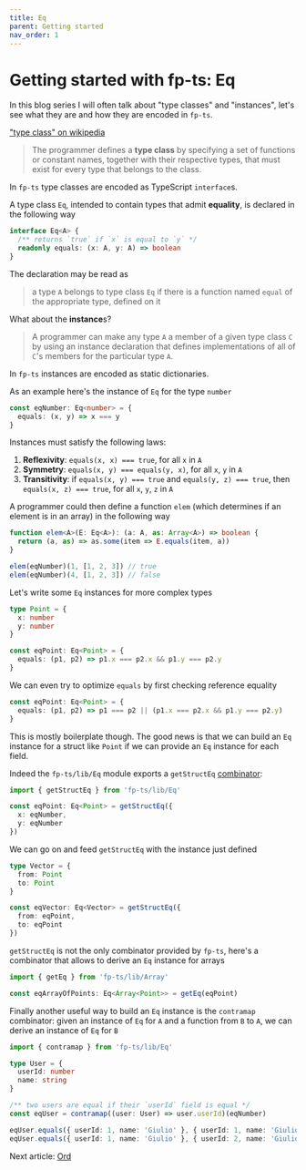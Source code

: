 ```yaml
---
title: Eq
parent: Getting started
nav_order: 1
---
```


# Getting started with fp-ts: Eq

In this blog series I will often talk about "type classes" and "instances", let's see what they are and how they are encoded in `fp-ts`.

["type class" on wikipedia](https://en.wikipedia.org/wiki/Type_class)

> The programmer defines a **type class** by specifying a set of functions or constant names, together with their respective types, that must exist for every type that belongs to the class.

In `fp-ts` type classes are encoded as TypeScript `interface`s.

A type class `Eq`, intended to contain types that admit **equality**, is declared in the following way

```ts
interface Eq<A> {
  /** returns `true` if `x` is equal to `y` */
  readonly equals: (x: A, y: A) => boolean
}
```

The declaration may be read as

> a type `A` belongs to type class `Eq` if there is a function named `equal` of the appropriate type, defined on it

What about the **instance**s?

> A programmer can make any type `A` a member of a given type class `C` by using an instance declaration that defines implementations of all of `C`'s members for the particular type `A`.

In `fp-ts` instances are encoded as static dictionaries.

As an example here's the instance of `Eq` for the type `number`

```ts
const eqNumber: Eq<number> = {
  equals: (x, y) => x === y
}
```

Instances must satisfy the following laws:

1. **Reflexivity**: `equals(x, x) === true`, for all `x` in `A`
2. **Symmetry**: `equals(x, y) === equals(y, x)`, for all `x`, `y` in `A`
3. **Transitivity**: if `equals(x, y) === true` and `equals(y, z) === true`, then `equals(x, z) === true`, for all `x`, `y`, `z` in `A`

A programmer could then define a function `elem` (which determines if an element is in an array) in the following way

```ts
function elem<A>(E: Eq<A>): (a: A, as: Array<A>) => boolean {
  return (a, as) => as.some(item => E.equals(item, a))
}

elem(eqNumber)(1, [1, 2, 3]) // true
elem(eqNumber)(4, [1, 2, 3]) // false
```

Let's write some `Eq` instances for more complex types

```ts
type Point = {
  x: number
  y: number
}

const eqPoint: Eq<Point> = {
  equals: (p1, p2) => p1.x === p2.x && p1.y === p2.y
}
```

We can even try to optimize `equals` by first checking reference equality

```ts
const eqPoint: Eq<Point> = {
  equals: (p1, p2) => p1 === p2 || (p1.x === p2.x && p1.y === p2.y)
}
```

This is mostly boilerplate though. The good news is that we can build an `Eq` instance for a struct like `Point` if we can provide an `Eq` instance for each field.

Indeed the `fp-ts/lib/Eq` module exports a `getStructEq` [combinator](../functional-design/combinators-part-I):

```ts
import { getStructEq } from 'fp-ts/lib/Eq'

const eqPoint: Eq<Point> = getStructEq({
  x: eqNumber,
  y: eqNumber
})
```

We can go on and feed `getStructEq` with the instance just defined

```ts
type Vector = {
  from: Point
  to: Point
}

const eqVector: Eq<Vector> = getStructEq({
  from: eqPoint,
  to: eqPoint
})
```

`getStructEq` is not the only combinator provided by `fp-ts`, here's a combinator that allows to derive an `Eq` instance for arrays

```ts
import { getEq } from 'fp-ts/lib/Array'

const eqArrayOfPoints: Eq<Array<Point>> = getEq(eqPoint)
```

Finally another useful way to build an `Eq` instance is the `contramap` combinator: given an instance of `Eq` for `A` and a function from `B` to `A`, we can derive an instance of `Eq` for `B`

```ts
import { contramap } from 'fp-ts/lib/Eq'

type User = {
  userId: number
  name: string
}

/** two users are equal if their `userId` field is equal */
const eqUser = contramap((user: User) => user.userId)(eqNumber)

eqUser.equals({ userId: 1, name: 'Giulio' }, { userId: 1, name: 'Giulio Canti' }) // true
eqUser.equals({ userId: 1, name: 'Giulio' }, { userId: 2, name: 'Giulio' }) // false
```

Next article: [Ord](./Ord.md)

